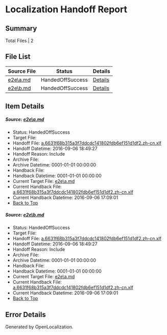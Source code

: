 # <a name='report-top'></a> Localization Handoff Report

## Summary
 Total Files | 2

## File List
 Source File | Status | Details 
 ----------- | ------ | ------- 
 [e2e\a.md](https://github.com/OpenLocalizationTestOrg/ol-test0/blob/53aac2aaa38f440b4e6ec596113e7f4c6cdf7a31/e2e/a.md) | HandedOffSuccess | [Details](#686acfaafe853383a208e072b661b68e8d3c05ea1)
 [e2e\b.md](https://github.com/OpenLocalizationTestOrg/ol-test0/blob/53aac2aaa38f440b4e6ec596113e7f4c6cdf7a31/e2e/b.md) | HandedOffSuccess | [Details](#686acfaafe853383a208e072b661b68e8d3c05ea2)

## Item Details
##### <a name='686acfaafe853383a208e072b661b68e8d3c05ea1'></a> Source: [e2e\a.md](https://github.com/OpenLocalizationTestOrg/ol-test0/blob/53aac2aaa38f440b4e6ec596113e7f4c6cdf7a31/e2e/a.md)
* Status: HandedOffSuccess
* Target File: 
* Handoff File: [a.6631f68b315a3f7ddcdc141802fdb6ef151d1df2.zh-cn.xlf](https://github.com/OpenLocalizationTestOrg/ol-test0-handoff/blob/20d6f57a34b2a917d93184e38a7a96d43e6b5d08/ol-handoff/OpenLocalizationTestOrg/ol-test0-zhcn/ci/ht/a.6631f68b315a3f7ddcdc141802fdb6ef151d1df2.zh-cn.xlf)
* Handoff Datetime: 2016-09-06 18:49:27
* Handoff Reason: Include
* Archive File: 
* Archive Datetime: 0001-01-01 00:00:00
* Handback File: 
* Handback Datetime: 0001-01-01 00:00:00
* Current Target File: [e2e\a.md](https://github.com/OpenLocalizationTestOrg/ol-test0-zhcn/blob/9af78908a9a187f3c6a9e1a226f14f06008487f6/e2e/a.md)
* Current Handback File: [a.6631f68b315a3f7ddcdc141802fdb6ef151d1df2.zh-cn.xlf](https://github.com/OpenLocalizationTestOrg/ol-test0-handback/blob/d7be58218da2a33434e95b09120ad926a6cb304a/ol-handback/OpenLocalizationTestOrg/ol-test0-zhcn/ci/ht/a.6631f68b315a3f7ddcdc141802fdb6ef151d1df2.zh-cn.xlf)
* Current Handback Datetime: 2016-09-06 17:09:01
* [Back to Top](#report-top)

##### <a name='686acfaafe853383a208e072b661b68e8d3c05ea2'></a> Source: [e2e\b.md](https://github.com/OpenLocalizationTestOrg/ol-test0/blob/53aac2aaa38f440b4e6ec596113e7f4c6cdf7a31/e2e/b.md)
* Status: HandedOffSuccess
* Target File: 
* Handoff File: [a.6631f68b315a3f7ddcdc141802fdb6ef151d1df2.zh-cn.xlf](https://github.com/OpenLocalizationTestOrg/ol-test0-handoff/blob/20d6f57a34b2a917d93184e38a7a96d43e6b5d08/ol-handoff/OpenLocalizationTestOrg/ol-test0-zhcn/ci/ht/a.6631f68b315a3f7ddcdc141802fdb6ef151d1df2.zh-cn.xlf)
* Handoff Datetime: 2016-09-06 18:49:27
* Handoff Reason: Include
* Archive File: 
* Archive Datetime: 0001-01-01 00:00:00
* Handback File: 
* Handback Datetime: 0001-01-01 00:00:00
* Current Target File: [e2e\a.md](https://github.com/OpenLocalizationTestOrg/ol-test0-zhcn/blob/9af78908a9a187f3c6a9e1a226f14f06008487f6/e2e/a.md)
* Current Handback File: [a.6631f68b315a3f7ddcdc141802fdb6ef151d1df2.zh-cn.xlf](https://github.com/OpenLocalizationTestOrg/ol-test0-handback/blob/d7be58218da2a33434e95b09120ad926a6cb304a/ol-handback/OpenLocalizationTestOrg/ol-test0-zhcn/ci/ht/a.6631f68b315a3f7ddcdc141802fdb6ef151d1df2.zh-cn.xlf)
* Current Handback Datetime: 2016-09-06 17:09:01
* [Back to Top](#report-top)


## Error Details

Generated by OpenLocalization.
